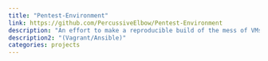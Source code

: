 ```yaml
---
title: "Pentest-Environment"
link: https://github.com/PercussiveElbow/Pentest-Environment
description: "An effort to make a reproducible build of the mess of VMs I have on every computer."
description2: "(Vagrant/Ansible)"
categories: projects
---
```


